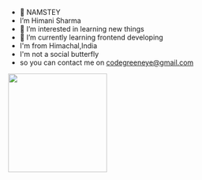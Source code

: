 - 👋 NAMSTEY
-  I’m Himani Sharma
- 👀 I’m interested in learning new things
- 🌱 I’m currently learning  frontend developing
-   I'm from Himachal,India
-   I'm not a social butterfly
-   so you can contact me on codegreeneye@gmail.com
  <img align="left" width="200" height="200" src="https://encrypted-tbn0.gstatic.com/images?q=tbn:ANd9GcTSIU0KvVmK7DoOn-AIdmiJ22e8Kq-SYi6y8HJvvCjCUlkXyQ_0XyP3VyxqF6_dUUnn5wc&usqp=CAU/100/100">


